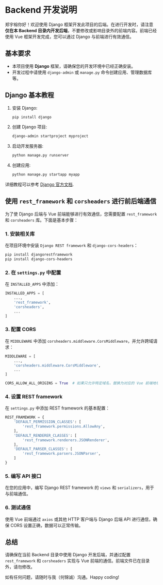 # Backend 开发说明

郑宇榕你好！欢迎使用 Django 框架开发此项目的后端。在进行开发时，请注意 **仅在本 Backend 目录内开发后端**，不要修改或影响目录外的前端内容。前端已经使用 Vue 框架开发完成，您可以通过 Django 与前端进行有效通信。

## 基本要求

- 本项目使用 **Django** 框架，请确保您的开发环境中已经正确安装。
- 开发过程中请使用 `django-admin` 或 `manage.py` 命令创建应用、管理数据库等。

## Django 基本教程

1. 安装 Django:
   ```bash
   pip install django
   ```

2. 创建 Django 项目:
   ```bash
   django-admin startproject myproject
   ```

3. 启动开发服务器:
   ```bash
   python manage.py runserver
   ```

4. 创建应用:
   ```bash
   python manage.py startapp myapp
   ```

详细教程可以参考 [Django 官方文档](https://docs.djangoproject.com/en/stable/intro/).

## 使用 `rest_framework` 和 `corsheaders` 进行前后端通信

为了使 Django 后端与 Vue 前端能够进行有效通信，您需要配置 `rest_framework` 和 `corsheaders` 库。下面是基本步骤：

### 1. 安装相关库

在项目环境中安装 `Django REST framework` 和 `django-cors-headers`：

```bash
pip install djangorestframework
pip install django-cors-headers
```

### 2. 在 `settings.py` 中配置

在 `INSTALLED_APPS` 中添加：

```python
INSTALLED_APPS = [
    ...,
    'rest_framework',
    'corsheaders',
    ...
]
```

### 3. 配置 CORS

在 `MIDDLEWARE` 中添加 `corsheaders.middleware.CorsMiddleware`，并允许跨域请求：

```python
MIDDLEWARE = [
    ...,
    'corsheaders.middleware.CorsMiddleware',
    ...
]

CORS_ALLOW_ALL_ORIGINS = True  # 如果只允许特定域名，替换为对应的 Vue 前端地址
```

### 4. 设置 REST framework

在 `settings.py` 中添加 REST framework 的基本配置：

```python
REST_FRAMEWORK = {
    'DEFAULT_PERMISSION_CLASSES': [
        'rest_framework.permissions.AllowAny',
    ],
    'DEFAULT_RENDERER_CLASSES': [
        'rest_framework.renderers.JSONRenderer',
    ],
    'DEFAULT_PARSER_CLASSES': [
        'rest_framework.parsers.JSONParser',
    ]
}
```

### 5. 编写 API 接口

在您的应用中，编写 Django REST framework 的 `views` 和 `serializers`，用于与前端通信。

### 6. 测试通信

使用 Vue 前端通过 `axios` 或其他 HTTP 客户端与 Django 后端 API 进行通信，确保 CORS 设置正确，数据可以正常传输。

## 总结

请确保在当前 Backend 目录中使用 Django 开发后端，并通过配置 `rest_framework` 和 `corsheaders` 实现与 Vue 前端的通信。前端文件已在目录外，请勿修改。

如有任何问题，请随时与我（何锦诚）沟通。Happy coding!